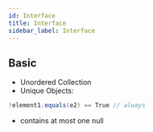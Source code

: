 ```yaml
---
id: Interface
title: Interface
sidebar_label: Interface
---
```


## Basic
- Unordered Collection
- Unique Objects:

```java
!element1.equals(e2) == True // always
```
- contains at most one null

